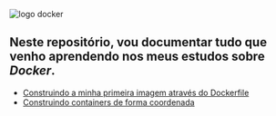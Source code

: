 ![logo docker](https://www.docker.com/wp-content/uploads/2022/03/horizontal-logo-monochromatic-white.png)

 ## Neste repositório, vou documentar tudo que venho aprendendo nos meus estudos sobre _Docker_.
 
 * [Construindo a minha primeira imagem através do Dockerfile](https://github.com/davidneves11/estudos-docker/tree/main/primeira%20imagem)
 * [Construindo containers de forma coordenada](https://github.com/davidneves11/estudos-docker/tree/main/Docker%20compose)

